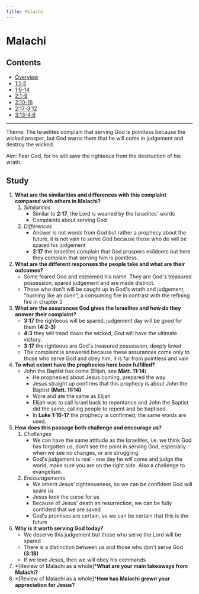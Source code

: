 ```yaml
---
title: Malachi
---
```

# Malachi

## Contents
* [Overview](README.md)
* [1:1-5](ch1v1-5.md)
* [1:6-14](ch1v6-14.md)
* [2:1-9](ch2v1-9.md)
* [2:10-16](ch2v10-16.md)
* [2:17-3:12](ch2v17-ch3v12.md)
* [3:13-4:6](ch3v13-ch4v6.md)

-----

Theme: The Israelites complain that serving God is pointless because the wicked
prosper, but God warns them that he will come in judgement and destroy the
wicked.

Aim: Fear God, for he will save the righteous from the destruction of his
wrath.

## Study

1. **What are the similarities and differences with this complaint compared**
   **with others in Malachi?**
   1. *Similarities*
       * Similar to **2:17**, the Lord is wearied by the Israelites' words
       * Complaints about serving God
   2. *Differences*
       * Answer is not words from God but rather a prophecy about the future,
         it is not vain to serve God because those who do will be spared his
         judgement
       * **2:17** the Israelites complain that God prospers evildoers but here
         they complain that serving him is pointless.
2. **What are the different responses the people take and what are their**
   **outcomes?**
    * Some feared God and esteemed his name. They are God's treasured
      possession, spared judgement and are made distinct.
    * Those who don't will be caught up in God's wrath and judgement, "burning
      like an oven", a consuming fire in contrast with the refining fire in
      chapter 3
3. **What are the assurances God gives the Israelites and how do they answer**
   **their complaint?**
    * **3:17** the righteous will be spared, judgement day will be good for
      them **(4:2-3)**
    * **4:3** they will tread down the wicked, God will have the ultimate
      victory.
    * **3:17** the righteous are God's treasured possession, deeply loved
    * The complaint is answered because these assurances come only to those who
      serve God and obey him, it is far from pointless and vain
4. **To what extent have the prophecies here been fulfilled?**
    * John the Baptist has come (Elijah, see **Matt. 11:14**)
        * He prophesied about Jesus coming, prepared the way
        * Jesus straight up confirms that this prophecy is about John the
          Baptist **(Matt. 11:14)**
        * Wore and ate the same as Elijah
        * Elijah was to call Israel back to repentance and John the Baptist did
          the same, calling people to repent and be baptised.
        * In **Luke 1:16-17** the prophecy is confirmed, the same words are
          used.
5. **How does this passage both challenge and encourage us?**
    1. *Challenges*
        * We can have the same attitude as the Israelites, i.e. we think God
          has forgotten us, don't see the point in serving God, especially when
          we see no changes, or are struggling.
        * God's judgement is real - one day he *will* come and judge the world,
          make sure you are on the right side. Also a challenge to evangelism.
    2. *Encouragements*
        * We inherit Jesus' righteousness, so we can be confident God will spare us
        * Jesus took the curse for us
        * Because of Jesus' death an resurrection, we can be fully confident that
          we are saved
        * God's promises are certain, so we can be certain that this is the future
7. **Why is it worth serving God today?**
    * We deserve this judgement but those who serve the Lord will be spared
    * There is a distinction between us and those who don't serve God
      **(3:18)**
    * If we love Jesus, then we will obey his commands
8. *[Review of Malachi as a whole]***What are your main takeaways from Malachi?**
9. *[Review of Malachi as a whole]***How has Malachi grown your appreciation**
   **for Jesus?**
